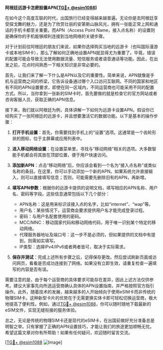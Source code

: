 **阿根廷远游卡怎麽設置APN[[TG💪+ @esim1088](https://t.me/s/esim1088)]**

在如今这个高度互联的时代，出国旅行已经变得越来越普遍。无论你是去阿根廷享受探戈舞的魅力，还是为了欣赏壮丽的安第斯山脉风光，拥有一张能正常上网和通话的手机卡都至关重要。而APN（Access Point Name，接入点名称）的设置则是确保你的手机能够顺利连接到当地网络的关键步骤。

对于计划前往阿根廷的朋友们来说，如果你选择购买当地的远游卡（也叫国际漫游卡或本地SIM卡），那么了解如何正确地设置APN就显得尤为重要了。毕竟，错误的配置可能会导致无法使用数据流量、短信服务或者语音通话等功能。因此，在出发之前，花点时间熟悉一下相关知识是非常必要的。

首先，让我们来了解一下什么是APN以及它的重要性。简单来说，APN就像是手机与运营商之间的桥梁，它告诉设备通过哪个入口访问互联网。不同的国家和地区有不同的APN设置要求，即使在同一区域内，不同运营商也可能采用不同的配置方式。所以，当你拿到一张新的SIM卡时，首先要做的就是检查它的官方网站或者咨询客服人员，获取正确的APN信息。

接下来，我们就以阿根廷为例，具体讲解一下如何为远游卡设置APN。假设你已经购买了一张阿根廷的远游卡，并且想要激活它的数据功能。以下是基本的操作步骤：

1. **打开手机设置**：首先，你需要找到手机上的“设置”选项。这通常是一个齿轮形状的图标，位于主屏幕或应用列表中。
   
2. **进入移动网络设置**：在设置菜单里，寻找与“移动网络”相关的选项。大多数智能手机都会将其放在顶部位置，便于用户快速访问。

3. **添加新APN**：点击“移动网络”后，你应该会看到一个名为“接入点名称”或类似名称的条目。在这里，你可以手动添加一个新的APN。如果系统允许直接输入，则可以直接填写信息；否则，可能需要先删除旧有的APN，再新增。

4. **填写APN参数**：根据你的远游卡提供的说明文档，填写相应的APN名称、用户名、密码等字段。这些信息通常包括以下几个部分：
   - APN名称：这是用来标识该接入点的名字，比如“internet”、“wap”等。
   - 用户名：某些情况下，运营商会要求提供用户名才能完成登录过程。
   - 密码：与用户名配套使用的密码。
   - MCC/MNC：移动国家代码和移动网络代码，用于唯一识别某个特定的移动网络。
   - 代理服务器地址及端口号：这一步不是必须的，但如果提供的文档中有提到，则需如实填写。
   - IP类型：选择IPv4/IPv6或者两者皆可，取决于实际需求。

5. **保存并测试**：完成上述所有步骤之后，记得保存更改。然后尝试刷新页面或访问网页，看看是否成功连接到了网络。如果没有立即生效，请重复检查一遍填写的内容是否有误。

需要注意的是，由于每个运营商的具体要求可能存在差异，因此上述方法仅供参考。建议大家事先向所选运营商确认具体的APN设置指南，并严格按照官方指引操作。此外，随着技术的发展，越来越多的人开始倾向于使用eSIM卡而非传统的物理SIM卡。这种新型卡片的优势在于无需更换实体卡即可轻松切换运营商，极大地提高了便利性。例如，通过[TG💪+ @esim1088](https://t.me/s/esim1088)，你可以随时随地下载最新的eSIM文件，实现无缝衔接的服务体验。

总之，无论是传统的物理SIM卡还是现代的eSIM卡，在出国前做好充分准备总是明智之举。只有掌握了正确的APN设置技巧，才能让我们的旅途更加顺畅无忧。希望这篇文章对你有所帮助！如果有任何疑问，欢迎随时留言交流。

[[TG💪+ @esim1088](https://t.me/s/esim1088) ![Image](https://i.postimg.cc/4NQfJmqS/Snipaste-2025-05-13-00-14-12.png)]